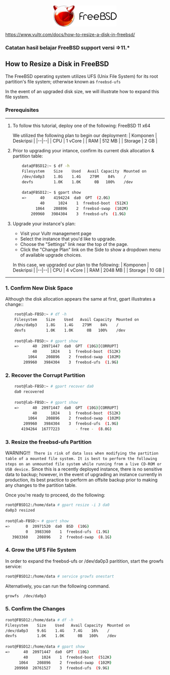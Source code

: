 <p align="center">
<img src="./assets/images/logo.png" alt="Logo" style="width:200px;"/>
</p>

https://www.vultr.com/docs/how-to-resize-a-disk-in-freebsd/

### Catatan hasil belajar FreeBSD support versi =>11.*
## How to Resize a Disk in FreeBSD
The FreeBSD operating system utilizes UFS (Unix File System) for its root partition's file system; otherwise known as `freebsd-ufs`

In the event of an upgraded disk size, we will illustrate how to expand this file system.
### Prerequisites
-----------------------------------------------------------------------
1) To follow this tutorial, deploy one of the following: FreeBSD 11 x64

    We utilized the following plan to begin our deployment:
    | Komponen | Deskripsi |
    |--|--|
    | CPU | 1 vCore |
    | RAM | 512 MB |
    | Storage | 2 GB |

2) Prior to upgrading your intance, confirm its current disk allocation & partition table: 
    ```sh term
        data@FBSD12:~ $ df -h
        Filesystem    Size    Used   Avail Capacity  Mounted on
        /dev/da0p3    1.8G    1.4G    279M    84%    /
        devfs         1.0K    1.0K      0B   100%    /dev

        data@FBSD12:~ $ gpart show
        =>      40    4194224  da0  GPT  (2.0G)
                40      1024    1  freebsd-boot  (512K)
              1064    208896    2  freebsd-swap  (102M)
            209960   3984304    3  freebsd-ufs  (1.9G)
    ```

3) Upgrade your instance's plan:
    - Visit your Vultr management page
    - Select the instance that you'd like to upgrade.
    - Choose the "Settings" link near the top of the page.
    - Click the "Change Plan" link on the Side to show a dropdown menu of available upgrade choices.

    In this case, we upgraded our plan to the following:
    | Komponen | Deskripsi |
    |--|--|
    | CPU | 4 vCore |
    | RAM | 2048 MB |
    | Storage | 10 GB |
-----------------------------------------------------------------------
### 1. Confirm New Disk Space
Although the disk allocation appears the same at first, gpart illustrates a change::
```sh term
    root@lab-FBSD:~ # df -h
    Filesystem    Size    Used   Avail Capacity  Mounted on
    /dev/da0p3    1.8G    1.4G    279M    84%    /
    devfs         1.0K    1.0K      0B   100%    /dev

    root@lab-FBSD:~ # gpart show 
    =>      40  20971447  da0  GPT  (10G)[CORRUPT]
            40      1024    1  freebsd-boot  (512K)
          1064    208896    2  freebsd-swap  (102M)
        209960   3984304    3  freebsd-ufs  (1.9G)
```
### 2. Recover the Corrupt Partition
```sh term
    root@lab-FBSD:~ # gpart recover da0
    da0 recovered

    root@lab-FBSD:~ # gpart show 
    =>      40  20971447  da0  GPT  (10G)[CORRUPT]
            40      1024    1  freebsd-boot  (512K)
          1064    208896    2  freebsd-swap  (102M)
        209960   3984304    3  freebsd-ufs  (1.9G)
       4194264  16777223       - free -  (8.0G)
```
### 3. Resize the freebsd-ufs Partition
WARNING!!!
`
There is risk of data loss when modifying the partition table of a mounted file system. It is best to perform the following steps on an unmounted file system while running from a live CD-ROM or USB device.`
Since this is a recently deployed instance, there is no sensitive data to backup; however, in the event of upgrading an instance currently in production, its best practice to perform an offsite backup prior to making any changes to the partition table.

Once you're ready to proceed, do the following:
```sh term
root@FBSD12:/home/data # gpart resize -i 3 da0
da0p3 resized

root@lab-FBSD:~ # gpart show
=>       0  20971520  da0  BSD  (10G)
         0   3983360    1  freebsd-ufs  (1.9G)
   3983360    208896    2  freebsd-swap  (8.1G)
```
### 4. Grow the UFS File System
In order to expand the freebsd-ufs or /dev/da0p3 paritition, start the growfs service:
```sh term
root@FBSD12:/home/data # service growfs onestart
```
Alternatively, you can run the following command.
```sh term
growfs  /dev/da0p3
```
### 5. Confirm the Changes
```sh term
root@FBSD12:/home/data # df -h
Filesystem    Size    Used   Avail Capacity  Mounted on
/dev/da0p3    9.6G    1.4G    7.4G    16%    /
devfs         1.0K    1.0K      0B   100%    /dev

root@FBSD12:/home/data # gpart show
=>      40  20971447  da0  GPT  (10G)
        40      1024    1  freebsd-boot  (512K)
      1064    208896    2  freebsd-swap  (102M)
    209960  20761527    3  freebsd-ufs  (9.9G)
```